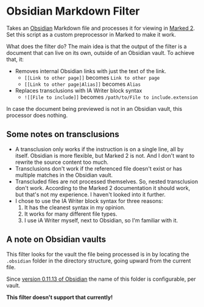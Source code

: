 # Obsidian Markdown Filter

Takes an [Obsidian](https://obsidian.md) Markdown file and processes it for viewing in [Marked 2](https://marked2app.com). Set this script as a custom preprocessor in Marked to make it work.

What does the filter do? The main idea is that the output of the filter is a document that can live on its own, outside of an Obsidian vault. To achieve that, it: 

- Removes internal Obsidian links with just the text of the link.
    - `[[Link to other page]]` becomes `Link to other page`
    - `[[Link to other page|Alias]]` becomes `Alias`
- Replaces transclusions with IA Writer block syntax
    - `![[File to include]]` becomes `/path/to/File to include.extension`
    
In case the document being previewed is not in an Obsidian vault, this processor does nothing.

## Some notes on transclusions

- A transclusion only works if the instruction is on a single line, all by itself. Obsidian is more flexible, but Marked 2 is not. And I don't want to rewrite the source content too much.
- Transclusions don't work if the referenced file doesn't exist or has multiple matches in the Obsidian vault.
- Transcluded files are not processed themselves. So, nested transclusion don't work. According to the Marked 2 documentation it should work, but that's not my experience. I haven't looked into it further.
- I chose to use the IA Writer block syntax for three reasons:
    1. It has the cleanest syntax in my opinion.
    2. It works for many different file types.
    3. I use iA Writer myself, next to Obsidian, so I'm familiar with it.

## A note on Obsidian vaults

This filter looks for the vault the file being processed is in by locating the `.obsidian` folder in the directory structure, going upward from the current file. 

Since [version 0.11.13 of Obsidian](https://forum.obsidian.md/t/obsidian-release-v0-11-13/15900) the name of this folder is configurable, per vault. 

**This filter doesn't support that currently!**
